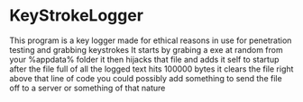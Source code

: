 # KeyStrokeLogger
This program is a key logger made for ethical reasons in use for penetration testing and grabbing keystrokes
It starts by grabing a exe at random from your %appdata% folder it then hijacks that file and adds it self to startup after the file full of all the logged text hits 100000 bytes
it clears the file right above that line of code you could possibly add something to send the file off to a server or something of that nature
